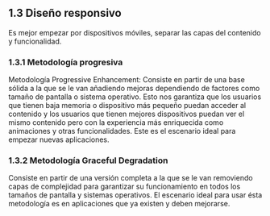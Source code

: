 ## 1.3 Diseño responsivo

Es mejor empezar por dispositivos móviles, separar las capas del
contenido y funcionalidad.

### 1.3.1 Metodología progresiva

Metodología Progressive Enhancement: Consiste en partir de una base
sólida a la que se le van añadiendo mejoras dependiendo de factores como
tamaño de pantalla o sistema operativo. Esto nos garantiza que los
usuarios que tienen baja memoria o dispositivo más pequeño puedan
acceder al contenido y los usuarios que tienen mejores dispositivos
puedan ver el mismo contenido pero con la experiencia más enriquecida
como animaciones y otras funcionalidades. Este es el escenario ideal
para empezar nuevas aplicaciones.

### 1.3.2 Metodología Graceful Degradation

Consiste en partir de una versión completa a la que se le van removiendo
capas de complejidad para garantizar su funcionamiento en todos los
tamaños de pantalla y sistemas operativos. El escenario ideal para usar
ésta metodología es en aplicaciones que ya existen y deben mejorarse.

